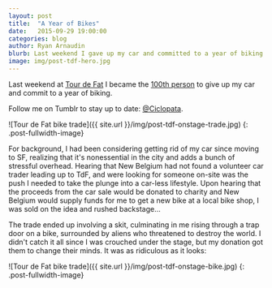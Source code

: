 ```yaml
---
layout: post
title:  "A Year of Bikes"
date:   2015-09-29 19:00:00
categories: blog
author: Ryan Arnaudin
blurb: Last weekend I gave up my car and committed to a year of biking. 
image: img/post-tdf-hero.jpg
---
```

Last weekend at [Tour de Fat](https://www.sfbike.org/event/fat_2015/) I became the [100th person](http://www.newbelgium.com/Events/tour-de-fat/CarTrader) to give up my car and commit to a year of biking. 

Follow me on Tumblr to stay up to date: [@Ciclopata](http://ciclopata.tumblr.com/).

![Tour de Fat bike trade]({{ site.url }}/img/post-tdf-onstage-trade.jpg)
{: .post-fullwidth-image}

For background, I had been considering getting rid of my car since moving to SF, realizing that it's nonessential in the city and adds a bunch of stressful overhead. Hearing that New Belgium had not found a volunteer car trader leading up to TdF, and were looking for someone on-site was the push I needed to take the plunge into a car-less lifestyle. Upon hearing that the proceeds from the car sale would be donated to charity and New Belgium would supply funds for me to get a new bike at a local bike shop, I was sold on the idea and rushed backstage... 

The trade ended up involving a skit, culminating in me rising through a trap door on a bike, surrounded by aliens who threatened to destroy the world. I didn't catch it all since I was crouched under the stage, but my donation got them to change their minds. It was as ridiculous as it looks:

![Tour de Fat bike trade]({{ site.url }}/img/post-tdf-onstage-bike.jpg)
{: .post-fullwidth-image}
